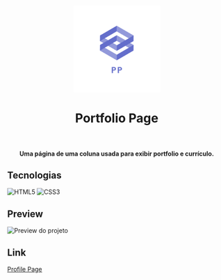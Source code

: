 <div align="center">
<img src="https://github.com/udanielnogueira/portfolio-page/blob/main/img/pp-logo.png?raw=true" alt="Profile Page logo" height="200">
<h1>Portfolio Page</h1>
<img href="https://img.shields.io/github/languages/count/udanielnogueira/portfolio-page">
<img href="https://img.shields.io/github/languages/top/udanielnogueira/portfolio-page">
<img href="">
<img href="">
<h4>Uma página de uma coluna usada para exibir portfolio e currículo.</h4>
</div>

## Tecnologias

![HTML5](https://img.shields.io/badge/HTML5-E34F26?style=for-the-badge&logo=html5&logoColor=white "HTML5")
![CSS3](https://img.shields.io/badge/CSS3-1572B6?style=for-the-badge&logo=css3&logoColor=white "CSS3")

## Preview

![Preview do projeto](portfolio-page-preview.gif "Portfolio Page Preview")

## Link

<a href="https://udanielnogueira.github.io/portfolio-page/" target="_blank">Profile Page</a>

<!-- 
Images
![Image](image.png "Image")
 -->

<!-- 
Badges
https://shields.io/
https://simpleicons.org/
https://github.com/alexandresanlim/Badges4-README.md-Profile
 -->

 <!-- 
 Logos
 https://temp-mail.org/en/
 https://www.shopify.com/br/ferramentas/criador-de-logo
  -->

  <!-- 
  MP4 to GIF
  https://cloudconvert.com/mp4-to-gif
   -->

<!-- Refs
https://github.com/matiassingers/awesome-readme
https://github.com/amitmerchant1990/electron-markdownify
 -->